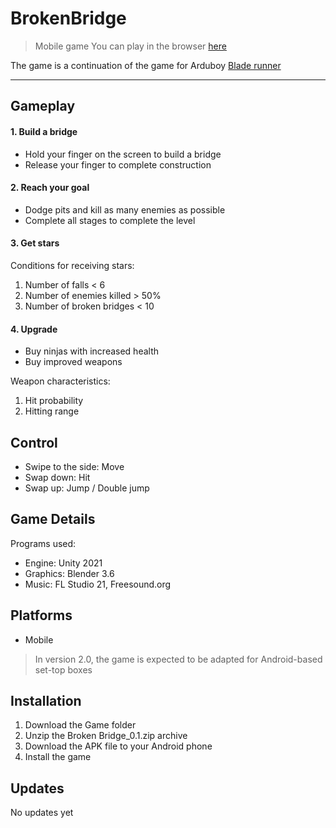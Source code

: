 # BrokenBridge
>Mobile game
>You can play in the browser [here](https://noobgeek.itch.io/broken-bridge)

The game is a continuation of the game for Arduboy [Blade runner](https://github.com/NoobGeek-Ilya/BladeRunner)

-------
## Gameplay
#### 1. Build a bridge
- Hold your finger on the screen to build a bridge
- Release your finger to complete construction

#### 2. Reach your goal
- Dodge pits and kill as many enemies as possible
- Complete all stages to complete the level

#### 3. Get stars
Conditions for receiving stars:

1. Number of falls < 6
2. Number of enemies killed > 50%
3. Number of broken bridges < 10

#### 4. Upgrade
- Buy ninjas with increased health
- Buy improved weapons

Weapon characteristics:
1. Hit probability
2. Hitting range

## Control
- Swipe to the side: Move
- Swap down: Hit
- Swap up: Jump / Double jump

## Game Details
Programs used:
- Engine: Unity 2021
- Graphics: Blender 3.6
- Music: FL Studio 21, Freesound.org

## Platforms
- Mobile
>In version 2.0, the game is expected to be adapted for Android-based set-top boxes

## Installation
1. Download the Game folder
2. Unzip the Broken Bridge_0.1.zip archive
3. Download the APK file to your Android phone
4. Install the game

## Updates
No updates yet
